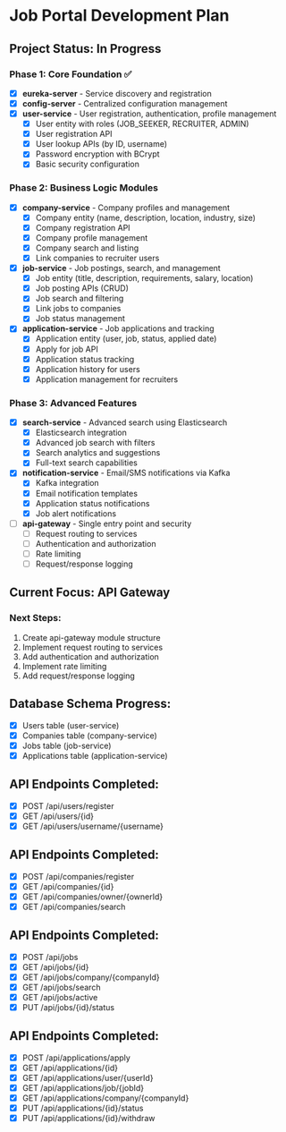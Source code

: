 # Job Portal Development Plan

## Project Status: In Progress

### Phase 1: Core Foundation ✅
- [x] **eureka-server** - Service discovery and registration
- [x] **config-server** - Centralized configuration management  
- [x] **user-service** - User registration, authentication, profile management
  - [x] User entity with roles (JOB_SEEKER, RECRUITER, ADMIN)
  - [x] User registration API
  - [x] User lookup APIs (by ID, username)
  - [x] Password encryption with BCrypt
  - [x] Basic security configuration

### Phase 2: Business Logic Modules
- [x] **company-service** - Company profiles and management
  - [x] Company entity (name, description, location, industry, size)
  - [x] Company registration API
  - [x] Company profile management
  - [x] Company search and listing
  - [x] Link companies to recruiter users

- [x] **job-service** - Job postings, search, and management
  - [x] Job entity (title, description, requirements, salary, location)
  - [x] Job posting APIs (CRUD)
  - [x] Job search and filtering
  - [x] Link jobs to companies
  - [x] Job status management

- [x] **application-service** - Job applications and tracking
  - [x] Application entity (user, job, status, applied date)
  - [x] Apply for job API
  - [x] Application status tracking
  - [x] Application history for users
  - [x] Application management for recruiters

### Phase 3: Advanced Features
- [x] **search-service** - Advanced search using Elasticsearch
  - [x] Elasticsearch integration
  - [x] Advanced job search with filters
  - [x] Search analytics and suggestions
  - [x] Full-text search capabilities

- [x] **notification-service** - Email/SMS notifications via Kafka
  - [x] Kafka integration
  - [x] Email notification templates
  - [x] Application status notifications
  - [x] Job alert notifications

- [ ] **api-gateway** - Single entry point and security
  - [ ] Request routing to services
  - [ ] Authentication and authorization
  - [ ] Rate limiting
  - [ ] Request/response logging

## Current Focus: API Gateway

### Next Steps:
1. Create api-gateway module structure
2. Implement request routing to services
3. Add authentication and authorization
4. Implement rate limiting
5. Add request/response logging

## Database Schema Progress:
- [x] Users table (user-service)
- [x] Companies table (company-service)
- [x] Jobs table (job-service)
- [x] Applications table (application-service)

## API Endpoints Completed:
- [x] POST /api/users/register
- [x] GET /api/users/{id}
- [x] GET /api/users/username/{username}

## API Endpoints Completed:
- [x] POST /api/companies/register
- [x] GET /api/companies/{id}
- [x] GET /api/companies/owner/{ownerId}
- [x] GET /api/companies/search

## API Endpoints Completed:
- [x] POST /api/jobs
- [x] GET /api/jobs/{id}
- [x] GET /api/jobs/company/{companyId}
- [x] GET /api/jobs/search
- [x] GET /api/jobs/active
- [x] PUT /api/jobs/{id}/status

## API Endpoints Completed:
- [x] POST /api/applications/apply
- [x] GET /api/applications/{id}
- [x] GET /api/applications/user/{userId}
- [x] GET /api/applications/job/{jobId}
- [x] GET /api/applications/company/{companyId}
- [x] PUT /api/applications/{id}/status
- [x] PUT /api/applications/{id}/withdraw